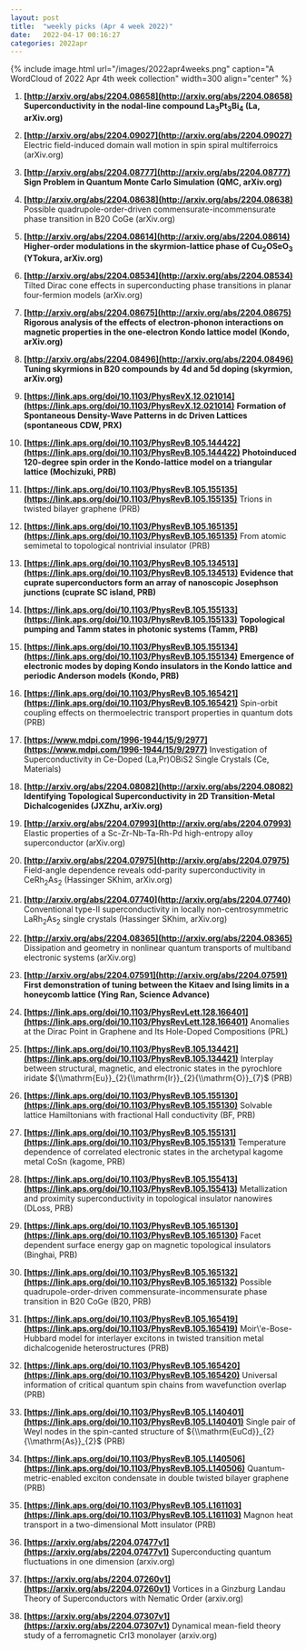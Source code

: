 ```yaml
---
layout: post
title:  "weekly picks (Apr 4 week 2022)"
date:   2022-04-17 00:16:27
categories: 2022apr
---
```


{% include image.html url="/images/2022apr4weeks.png" caption="A WordCloud of 2022 Apr 4th week collection" width=300 align="center" %}


1. **[http://arxiv.org/abs/2204.08658](http://arxiv.org/abs/2204.08658)** **Superconductivity in the nodal-line compound La$_3$Pt$_3$Bi$_4$ (La, arXiv.org)**

1. **[http://arxiv.org/abs/2204.09027](http://arxiv.org/abs/2204.09027)** Electric field-induced domain wall motion in spin spiral multiferroics (arXiv.org)

1. **[http://arxiv.org/abs/2204.08777](http://arxiv.org/abs/2204.08777)** **Sign Problem in Quantum Monte Carlo Simulation (QMC, arXiv.org)**

1. **[http://arxiv.org/abs/2204.08638](http://arxiv.org/abs/2204.08638)** Possible quadrupole-order-driven commensurate-incommensurate phase transition in B20 CoGe (arXiv.org)

1. **[http://arxiv.org/abs/2204.08614](http://arxiv.org/abs/2204.08614)** **Higher-order modulations in the skyrmion-lattice phase of Cu$_2$OSeO$_3$ (YTokura, arXiv.org)**

1. **[http://arxiv.org/abs/2204.08534](http://arxiv.org/abs/2204.08534)** Tilted Dirac cone effects in superconducting phase transitions in planar four-fermion models (arXiv.org)

1. **[http://arxiv.org/abs/2204.08675](http://arxiv.org/abs/2204.08675)** **Rigorous analysis of the effects of electron-phonon interactions on magnetic properties in the one-electron Kondo lattice model (Kondo, arXiv.org)**

1. **[http://arxiv.org/abs/2204.08496](http://arxiv.org/abs/2204.08496)** **Tuning skyrmions in B20 compounds by 4d and 5d doping (skyrmion, arXiv.org)**





1. **[https://link.aps.org/doi/10.1103/PhysRevX.12.021014](https://link.aps.org/doi/10.1103/PhysRevX.12.021014)** **Formation of Spontaneous Density-Wave Patterns in dc Driven Lattices (spontaneous CDW, PRX)**

1. **[https://link.aps.org/doi/10.1103/PhysRevB.105.144422](https://link.aps.org/doi/10.1103/PhysRevB.105.144422)** **Photoinduced 120-degree spin order in the Kondo-lattice model on a triangular lattice (Mochizuki, PRB)**

1. **[https://link.aps.org/doi/10.1103/PhysRevB.105.155135](https://link.aps.org/doi/10.1103/PhysRevB.105.155135)** Trions in twisted bilayer graphene (PRB)

1. **[https://link.aps.org/doi/10.1103/PhysRevB.105.165135](https://link.aps.org/doi/10.1103/PhysRevB.105.165135)** From atomic semimetal to topological nontrivial insulator (PRB)

1. **[https://link.aps.org/doi/10.1103/PhysRevB.105.134513](https://link.aps.org/doi/10.1103/PhysRevB.105.134513)** **Evidence that cuprate superconductors form an array of nanoscopic Josephson junctions (cuprate SC island, PRB)**

1. **[https://link.aps.org/doi/10.1103/PhysRevB.105.155133](https://link.aps.org/doi/10.1103/PhysRevB.105.155133)** **Topological pumping and Tamm states in photonic systems (Tamm, PRB)**

1. **[https://link.aps.org/doi/10.1103/PhysRevB.105.155134](https://link.aps.org/doi/10.1103/PhysRevB.105.155134)** **Emergence of electronic modes by doping Kondo insulators in the Kondo lattice and periodic Anderson models (Kondo, PRB)**

1. **[https://link.aps.org/doi/10.1103/PhysRevB.105.165421](https://link.aps.org/doi/10.1103/PhysRevB.105.165421)** Spin-orbit coupling effects on thermoelectric transport properties in quantum dots (PRB)

1. **[https://www.mdpi.com/1996-1944/15/9/2977](https://www.mdpi.com/1996-1944/15/9/2977)** Investigation of Superconductivity in Ce-Doped (La,Pr)OBiS2 Single Crystals (Ce, Materials)





1. **[http://arxiv.org/abs/2204.08082](http://arxiv.org/abs/2204.08082)** **Identifying Topological Superconductivity in 2D Transition-Metal Dichalcogenides (JXZhu, arXiv.org)**

1. **[http://arxiv.org/abs/2204.07993](http://arxiv.org/abs/2204.07993)** Elastic properties of a Sc-Zr-Nb-Ta-Rh-Pd high-entropy alloy superconductor (arXiv.org)

1. **[http://arxiv.org/abs/2204.07975](http://arxiv.org/abs/2204.07975)** Field-angle dependence reveals odd-parity superconductivity in CeRh$_2$As$_2$ (Hassinger SKhim, arXiv.org)

1. **[http://arxiv.org/abs/2204.07740](http://arxiv.org/abs/2204.07740)** Conventional type-II superconductivity in locally non-centrosymmetric LaRh$_2$As$_2$ single crystals (Hassinger SKhim, arXiv.org)

1. **[http://arxiv.org/abs/2204.08365](http://arxiv.org/abs/2204.08365)** Dissipation and geometry in nonlinear quantum transports of multiband electronic systems (arXiv.org)

1. **[http://arxiv.org/abs/2204.07591](http://arxiv.org/abs/2204.07591)** **First demonstration of tuning between the Kitaev and Ising limits in a honeycomb lattice (Ying Ran, Science Advance)**




1. **[https://link.aps.org/doi/10.1103/PhysRevLett.128.166401](https://link.aps.org/doi/10.1103/PhysRevLett.128.166401)** Anomalies at the Dirac Point in Graphene and Its Hole-Doped Compositions (PRL)

1. **[https://link.aps.org/doi/10.1103/PhysRevB.105.134421](https://link.aps.org/doi/10.1103/PhysRevB.105.134421)** Interplay between structural, magnetic, and electronic states in the pyrochlore iridate ${\\mathrm{Eu}}_{2}{\\mathrm{Ir}}_{2}{\\mathrm{O}}_{7}$ (PRB)

1. **[https://link.aps.org/doi/10.1103/PhysRevB.105.155130](https://link.aps.org/doi/10.1103/PhysRevB.105.155130)** Solvable lattice Hamiltonians with fractional Hall conductivity (BF, PRB)

1. **[https://link.aps.org/doi/10.1103/PhysRevB.105.155131](https://link.aps.org/doi/10.1103/PhysRevB.105.155131)** Temperature dependence of correlated electronic states in the archetypal kagome metal CoSn (kagome, PRB)

1. **[https://link.aps.org/doi/10.1103/PhysRevB.105.155413](https://link.aps.org/doi/10.1103/PhysRevB.105.155413)** Metallization and proximity superconductivity in topological insulator nanowires (DLoss, PRB)

1. **[https://link.aps.org/doi/10.1103/PhysRevB.105.165130](https://link.aps.org/doi/10.1103/PhysRevB.105.165130)** Facet dependent surface energy gap on magnetic topological insulators (Binghai, PRB)

1. **[https://link.aps.org/doi/10.1103/PhysRevB.105.165132](https://link.aps.org/doi/10.1103/PhysRevB.105.165132)** Possible quadrupole-order-driven commensurate-incommensurate phase transition in B20 CoGe (B20, PRB)

1. **[https://link.aps.org/doi/10.1103/PhysRevB.105.165419](https://link.aps.org/doi/10.1103/PhysRevB.105.165419)** Moir\\'e-Bose-Hubbard model for interlayer excitons in twisted transition metal dichalcogenide heterostructures (PRB)

1. **[https://link.aps.org/doi/10.1103/PhysRevB.105.165420](https://link.aps.org/doi/10.1103/PhysRevB.105.165420)** Universal information of critical quantum spin chains from wavefunction overlap (PRB)

1. **[https://link.aps.org/doi/10.1103/PhysRevB.105.L140401](https://link.aps.org/doi/10.1103/PhysRevB.105.L140401)** Single pair of Weyl nodes in the spin-canted structure of ${\\mathrm{EuCd}}_{2}{\\mathrm{As}}_{2}$ (PRB)

1. **[https://link.aps.org/doi/10.1103/PhysRevB.105.L140506](https://link.aps.org/doi/10.1103/PhysRevB.105.L140506)** Quantum-metric-enabled exciton condensate in double twisted bilayer graphene (PRB)

1. **[https://link.aps.org/doi/10.1103/PhysRevB.105.L161103](https://link.aps.org/doi/10.1103/PhysRevB.105.L161103)** Magnon heat transport in a two-dimensional Mott insulator (PRB)



1. **[https://arxiv.org/abs/2204.07477v1](https://arxiv.org/abs/2204.07477v1)** Superconducting quantum fluctuations in one dimension (arxiv.org)

1. **[https://arxiv.org/abs/2204.07260v1](https://arxiv.org/abs/2204.07260v1)** Vortices in a Ginzburg Landau Theory of Superconductors with Nematic Order (arxiv.org)

1. **[https://arxiv.org/abs/2204.07307v1](https://arxiv.org/abs/2204.07307v1)** Dynamical mean-field theory study of a ferromagnetic CrI3 monolayer (arxiv.org)
